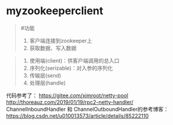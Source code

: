 # myzookeeperclient

>#功能
>1. 客户端连接到zookeeper上
>2. 获取数据、写入数据

>1. 使用端(client)：供客户端调用的总入口
>2. 序列化(serizable)：对入参的序列化
>3. 传输层(send)
>4. 处理层(handle)


代码参考了：
https://gitee.com/xjmroot/netty-pool
http://thoreauz.com/2019/01/19/rpc2-netty-handler/
ChannelInboundHandler 和 ChannelOutboundHandler的参考博客：
https://blog.csdn.net/u010013573/article/details/85222110